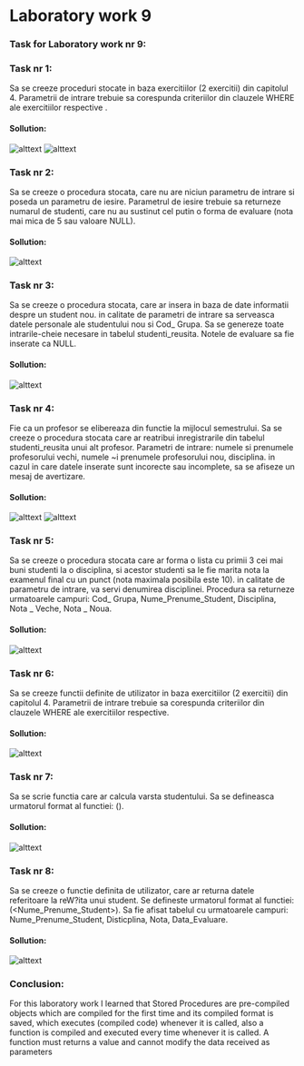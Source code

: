 # Laboratory work 9

### Task for Laboratory work nr 9:

### Task nr 1:
Sa se creeze proceduri stocate in baza exercitiilor (2 exercitii) din capitolul 4. Parametrii de intrare trebuie sa corespunda criteriilor din clauzele WHERE ale exercitiilor respective . 

#### Sollution:

![alttext](https://github.com/lungu25/DatabaseLabs/blob/master/Lab9/Lab9Screens/Task1.PNG)
![alttext](https://github.com/lungu25/DatabaseLabs/blob/master/Lab9/Lab9Screens/Task1.2.PNG)


### Task nr 2:
Sa se creeze o procedura stocata, care nu are niciun parametru de intrare si poseda un parametru de iesire. Parametrul de iesire trebuie sa returneze numarul de studenti, care nu au sustinut cel putin o forma de evaluare (nota mai mica de 5 sau valoare NULL).

#### Sollution:
![alttext](https://github.com/lungu25/DatabaseLabs/blob/master/Lab9/Lab9Screens/Task2.PNG)

### Task nr 3:
Sa se creeze o procedura stocata, care ar insera in baza de date informatii despre un student nou. in calitate de parametri de intrare sa serveasca datele personale ale studentului nou si Cod_ Grupa. Sa se genereze toate intrarile-cheie necesare in tabelul studenti_reusita. Notele de evaluare sa fie inserate ca NULL. 

#### Sollution:
![alttext](https://github.com/lungu25/DatabaseLabs/blob/master/Lab9/Lab9Screens/Task3.PNG)

### Task nr 4:
Fie ca un profesor se elibereaza din functie la mijlocul semestrului. Sa se creeze o procedura stocata care ar reatribui inregistrarile din tabelul studenti_reusita unui alt profesor. Parametri de intrare: numele si prenumele profesorului vechi, numele ~i prenumele profesorului nou, disciplina. in cazul in care datele inserate sunt incorecte sau incomplete, sa se afiseze un mesaj de avertizare.
#### Sollution:
![alttext](https://github.com/lungu25/DatabaseLabs/blob/master/Lab9/Lab8Screens/Task4.PNG)
![alttext](https://github.com/lungu25/DatabaseLabs/blob/master/Lab9/Lab8Screens/Task4.2.PNG)

### Task nr 5:
Sa se creeze o procedura stocata care ar forma o lista cu primii 3 cei mai buni studenti la o disciplina, si acestor studenti sa le fie marita nota la examenul final cu un punct (nota maximala posibila este 10). in calitate de parametru de intrare, va servi denumirea disciplinei. Procedura sa returneze urmatoarele campuri: Cod_ Grupa, Nume_Prenume_Student, Disciplina, Nota _ Veche, Nota _ Noua. 
#### Sollution:
![alttext](https://github.com/lungu25/DatabaseLabs/blob/master/Lab9/Lab9Screens/Task5.PNG)

### Task nr 6:
Sa se creeze functii definite de utilizator in baza exercitiilor (2 exercitii) din capitolul 4. Parametrii de intrare trebuie sa corespunda criteriilor din clauzele WHERE ale exercitiilor respective. 
#### Sollution:
![alttext](https://github.com/lungu25/DatabaseLabs/blob/master/Lab9/Lab9Screens/Task6.PNG)

### Task nr 7:
Sa se scrie functia care ar calcula varsta studentului. Sa se defineasca urmatorul format al functiei: <nume Juncfie>(<Data _ Nastere _Student>). 
#### Sollution:
![alttext](https://github.com/lungu25/DatabaseLabs/blob/master/Lab9/Lab9Screens/Task7.PNG)

### Task nr 8:
Sa se creeze o functie definita de utilizator, care ar returna datele referitoare la reW?ita unui student. Se defineste urmatorul format al functiei: <nume Juncfie> (<Nume_Prenume_Student>). Sa fie afisat tabelul cu urmatoarele campuri: Nume_Prenume_Student, Disticplina, Nota, Data_Evaluare.
#### Sollution:
![alttext](https://github.com/lungu25/DatabaseLabs/blob/master/Lab9/Lab9Screens/Task8.PNG)


### Conclusion:
For this laboratory work I learned that Stored Procedures are pre-compiled objects which are compiled for the first time and its compiled format is saved, which executes (compiled code) whenever it is called, also a function is compiled and executed every time whenever it is called. A function must returns a value and cannot modify the data received as parameters
